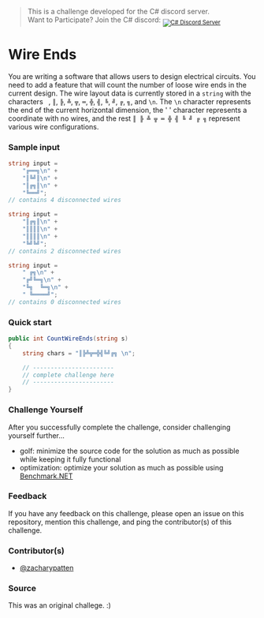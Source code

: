 ﻿> This is a challenge developed for the C# discord server.<br/>
> Want to Participate? Join the C# discord: <sub><a href="https://discord.gg/csharp"><img src="https://img.shields.io/discord/143867839282020352?logo=discord&logoColor=ffffff&color=7389D8" title="C# Discord Server" /></a></sub>

# Wire Ends

You are writing a software that allows users to design electrical circuits. You need to add a feature
that will count the number of loose wire ends in the current design. The wire layout data is currently
stored in a `string` with the characters ` `, `║`, `╠`, `╩`, `╦`, `═`, `╬`, `╣`, `╚`, `╝`, `╔`, `╗`, and `\n`.
The `\n` character represents the end of the current horizontal dimension, the ' ' character represents a 
coordinate with no wires, and the rest `║ ╠ ╩ ╦ ═ ╬ ╣ ╚ ╝ ╔ ╗` represent various wire configurations.

### Sample input

```cs
string input =
    "╔══╗\n" +
    "║╚╝║\n" +
    "║╔╗║\n" +
    "╚══╝";
// contains 4 disconnected wires
```

```cs
string input =
    "║╔╗║\n" +
    "║║║║\n" +
    "║║║║\n" +
    "╚╝╚╝";
// contains 2 disconnected wires
```

```cs
string input =
    " ╔╗\n" +
    "╔╝╚═╗\n" +
    "╚╗  ╚═╗\n" +
    " ╚════╝";
// contains 0 disconnected wires
```

### Quick start

```cs
public int CountWireEnds(string s)
{
    string chars = "║╠╩╦═╬╣╚╝╔╗ \n";

    // -----------------------
    // complete challenge here
    // -----------------------
}
```

### Challenge Yourself

After you successfully complete the challenge, consider challenging yourself further...
- golf: minimize the source code for the solution as much as possible while keeping it fully functional
- optimization: optimize your solution as much as possible using [Benchmark.NET](https://github.com/dotnet/BenchmarkDotNet)

### Feedback

If you have any feedback on this challenge, please open an issue on this repository, mention this challenge, and ping the contributor(s) of this challenge.

### Contributor(s)

- [@zacharypatten](https://github.com/ZacharyPatten)

### Source

This was an original challege. :)